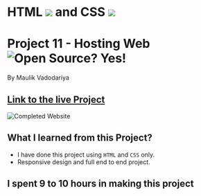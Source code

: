 # HTML ![](https://hosting-plan-web.netlify.app/assets/readme-images/html-5-img.png) and CSS ![](https://hosting-plan-web.netlify.app/assets/readme-images/css-3-img.png)

# Project 11 - Hosting Web ![Open Source? Yes!](https://badgen.net/badge/Open%20Source%20%3F/Yes%21/blue?icon=github)

By Maulik Vadodariya

## [Link to the live Project](https://hosting-plan-web.netlify.app/)

![Completed Website](https://hosting-plan-web.netlify.app/assets/readme-images/ScreenShot-20221115202136.png)

## What I learned from this Project?

- I have done this project using `HTML` and `CSS` only.
- Responsive design and full end to end project.

## I spent 9 to 10 hours in making this project
